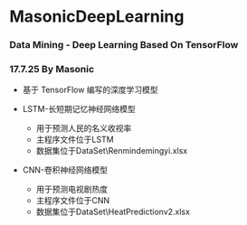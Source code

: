 # MasonicDeepLearning
### Data Mining - Deep Learning Based On TensorFlow
### 17.7.25 By Masonic
- 基于 TensorFlow 编写的深度学习模型


- LSTM-长短期记忆神经网络模型
  - 用于预测人民的名义收视率
  - 主程序文件位于LSTM
  - 数据集位于DataSet\Renmindemingyi.xlsx


- CNN-卷积神经网络模型
  - 用于预测电视剧热度
  - 主程序文件位于CNN
  - 数据集位于DataSet\HeatPredictionv2.xlsx

